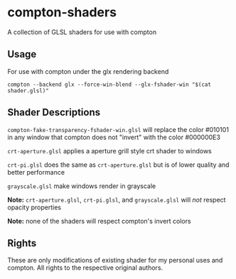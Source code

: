 # compton-shaders
A collection of GLSL shaders for use with compton

## Usage
For use with compton under the glx rendering backend

`compton --backend glx --force-win-blend --glx-fshader-win "$(cat shader.glsl)"`

## Shader Descriptions

`compton-fake-transparency-fshader-win.glsl` will replace the color #010101 in any window that compton does not "invert" with the color #000000E3

`crt-aperture.glsl` applies a aperture grill style crt shader to windows

`crt-pi.glsl` does the same as `crt-aperture.glsl` but is of lower quality and better performance

`grayscale.glsl` make windows render in grayscale

**Note:** `crt-aperture.glsl`, `crt-pi.glsl`, and `grayscale.glsl` will _not_ respect opacity properties

**Note:** none of the shaders will respect compton's invert colors

## Rights

These are only modifications of existing shader for my personal uses and compton. All rights to the respective original authors.
